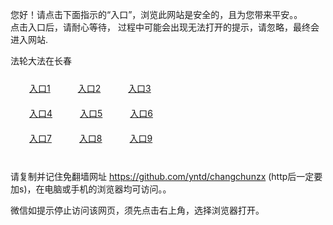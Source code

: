 您好！请点击下面指示的“入口”，浏览此网站是安全的，且为您带来平安。。 <br/>
点击入口后，请耐心等待， 过程中可能会出现无法打开的提示，请忽略，最终会进入网站. </br>

法轮大法在长春<br/>
<div style="padding:10px"><a style="margin:20px" target="_blank" href="https://d65rwj9jy3lwt.cloudfront.net/2Qpsp?mqkgoa" id="ccLink1" rel="nofollow">入口1</a> <a target="_blank" style="margin:20px" href="https://d1k2yik0us1k5p.cloudfront.net/2Qpsp?vjyseoaz" id="ccLink2" rel="nofollow">入口2</a> <a style="margin:20px" target="_blank" href="https://djetyx6fla7k8.cloudfront.net/2Qpsp?wbuzvimz" id="ccLink3" rel="nofollow">入口3</a></div>

<div style="padding:10px" ><a style="margin:20px" target="_blank" href="https://d65rwj9jy3lwt.cloudfront.net/2Qpsp?mqkgoa" id="ccLink4" rel="nofollow">入口4</a> <a style="margin:20px" href="https://d1k2yik0us1k5p.cloudfront.net/2Qpsp?vjyseoaz" target="_blank" id="ccLink5" rel="nofollow">入口5</a> <a style="margin:20px" href="https://djetyx6fla7k8.cloudfront.net/2Qpsp?wbuzvimz" target="_blank" id="ccLink6" rel="nofollow">入口6</a></div>

<div style="padding:10px"><a style="margin:20px" target="_blank" href="https://d65rwj9jy3lwt.cloudfront.net/2Qpsp?mqkgoa" id="ccLink7" rel="nofollow">入口7</a> <a style="margin:20px" href="https://d1k2yik0us1k5p.cloudfront.net/2Qpsp?vjyseoaz" target="_blank" id="ccLink8" rel="nofollow">入口8</a> <a style="margin:20px" target="_blank" href="https://djetyx6fla7k8.cloudfront.net/2Qpsp?wbuzvimz" id="ccLink9" rel="nofollow">入口9</a></div>

<br/>



请复制并记住免翻墙网址 https://github.com/yntd/changchunzx (http后一定要加s)，在电脑或手机的浏览器均可访问。。<br/>

微信如提示停止访问该网页，须先点击右上角，选择浏览器打开。
